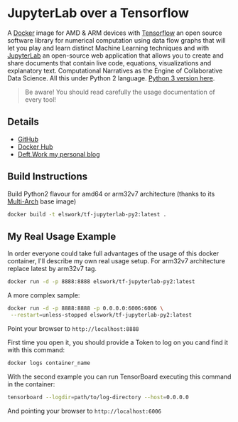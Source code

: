 # JupyterLab over a Tensorflow

A [Docker](http://docker.com) image for AMD & ARM devices with [Tensorflow](https://www.tensorflow.org/) an open source software library for numerical computation using data flow graphs that will let you play and learn distinct Machine Learning techniques and with [JupyterLab](https://github.com/jupyterlab/jupyterlab) an open-source web application that allows you to create and share documents that contain live code, equations, visualizations and explanatory text. Computational Narratives as the Engine of Collaborative Data Science. All this under Python 2 language. [Python 3 version here](https://github.com/DeftWork/tf-jupyterlab).

> Be aware! You should read carefully the usage documentation of every tool!

## Details

- [GitHub](https://github.com/DeftWork/tf-jupyterlab-py2)
- [Docker Hub](https://hub.docker.com/r/elswork/tf-jupyterlab-py2/)
- [Deft.Work my personal blog](http://deft.work/tensorflow_for_raspberry)

## Build Instructions

Build Python2 flavour for amd64 or arm32v7 architecture (thanks to its [Multi-Arch](https://blog.docker.com/2017/11/multi-arch-all-the-things/) base image)

```sh
docker build -t elswork/tf-jupyterlab-py2:latest .
```

## My Real Usage Example

In order everyone could take full advantages of the usage of this docker container, I'll describe my own real usage setup.
For arm32v7 architecture replace latest by arm32v7 tag.

```sh
docker run -d -p 8888:8888 elswork/tf-jupyterlab-py2:latest
```

A more complex sample:

```sh
docker run -d -p 8888:8888 -p 0.0.0.0:6006:6006 \
 --restart=unless-stopped elswork/tf-jupyterlab-py2:latest
```

Point your browser to `http://localhost:8888`

First time you open it, you should provide a Token to log on you cand find it with this command:

```sh
docker logs container_name
```

With the second example you can run TensorBoard executing this command in the container:

```sh
tensorboard --logdir=path/to/log-directory --host=0.0.0.0
```

And pointing your browser to `http://localhost:6006`